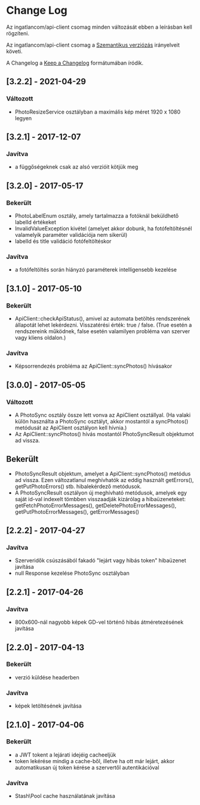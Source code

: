 # Change Log
Az ingatlancom/api-client csomag minden változását ebben a leírásban kell rögzíteni.

Az ingatlancom/api-client csomag a [Szemantikus verziózás](http://semver.org/) irányelveit követi.

A Changelog a [Keep a Changelog](http://keepachangelog.com) formátumában íródik.

## [3.2.2] - 2021-04-29

### Változott
- PhotoResizeService osztályban a maximális kép méret 1920 x 1080 legyen

## [3.2.1] - 2017-12-07

### Javítva
- a függőségeknek csak az alsó verzióit kötjük meg

## [3.2.0] - 2017-05-17

### Bekerült
- PhotoLabelEnum osztály, amely tartalmazza a fotóknál beküldhető labelId értékeket
- InvalidValueException kivétel (amelyet akkor dobunk, ha fotófeltöltésnél valamelyik paraméter validációja nem sikerül)
- labelId és title validáció fotófeltöltéskor

### Javítva
- a fotófeltöltés során hiányzó paraméterek intelligensebb kezelése

## [3.1.0] - 2017-05-10

### Bekerült
- ApiClient::checkApiStatus(), amivel az automata betöltés rendszerének állapotát lehet lekérdezni. Visszatérési érték: true / false. (True esetén a rendszereink működnek, false esetén valamilyen probléma van szerver vagy kliens oldalon.)

### Javítva
- Képsorrendezés probléma az ApiClient::syncPhotos() hívásakor

## [3.0.0] - 2017-05-05

### Változott
- A PhotoSync osztály össze lett vonva az ApiClient osztállyal. (Ha valaki külön használta a PhotoSync osztályt, akkor mostantól a syncPhotos() metódusát az ApiClient osztályon kell hívnia.)
- Az ApiClient::syncPhotos() hívás mostantól PhotoSyncResult objektumot ad vissza.

## Bekerült
- PhotoSyncResult objektum, amelyet a ApiClient::syncPhotos() metódus ad vissza. Ezen változatlanul meghívhatók az eddig használt getErrors(), getPutPhotoErrors() stb. hibalekérdező metódusok.
- A PhotoSyncResult osztályon új meghívható metódusok, amelyek egy saját id-val indexelt tömbben visszaadják kizárólag a hibaüzeneteket: getFetchPhotoErrorMessages(), getDeletePhotoErrorMessages(), getPutPhotoErrorMessages(), getErrorMessages()

## [2.2.2] - 2017-04-27

### Javítva
- Szerveridők csúszásából fakadó "lejárt vagy hibás token" hibaüzenet javítása
- null Response kezelése PhotoSync osztályban

## [2.2.1] - 2017-04-26

### Javítva
- 800x600-nál nagyobb képek GD-vel történő hibás átméretezésének javítása

## [2.2.0] - 2017-04-13

### Bekerült
- verzió küldése headerben

### Javítva
- képek letöltésének javítása

## [2.1.0] - 2017-04-06

### Bekerült
- a JWT tokent a lejárati idejéig cacheeljük
- token lekérése mindig a cache-ből, illetve ha ott már lejárt, akkor automatikusan új token kérése a szervertől autentikációval

### Javítva
- Stash\Pool cache használatának javítása
